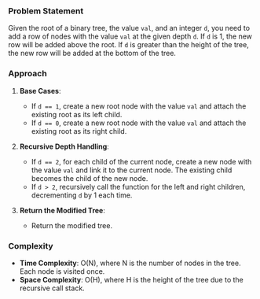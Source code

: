 ### Problem Statement
Given the root of a binary tree, the value `val`, and an integer `d`, you need to add a row of nodes with the value `val` at the given depth `d`. If `d` is 1, the new row will be added above the root. If `d` is greater than the height of the tree, the new row will be added at the bottom of the tree.

### Approach
1. **Base Cases**:
   - If `d == 1`, create a new root node with the value `val` and attach the existing root as its left child.
   - If `d == 0`, create a new root node with the value `val` and attach the existing root as its right child.

2. **Recursive Depth Handling**:
   - If `d == 2`, for each child of the current node, create a new node with the value `val` and link it to the current node. The existing child becomes the child of the new node.
   - If `d > 2`, recursively call the function for the left and right children, decrementing `d` by 1 each time.

3. **Return the Modified Tree**:
   - Return the modified tree.

### Complexity
- **Time Complexity**: O(N), where N is the number of nodes in the tree. Each node is visited once.
- **Space Complexity**: O(H), where H is the height of the tree due to the recursive call stack.

